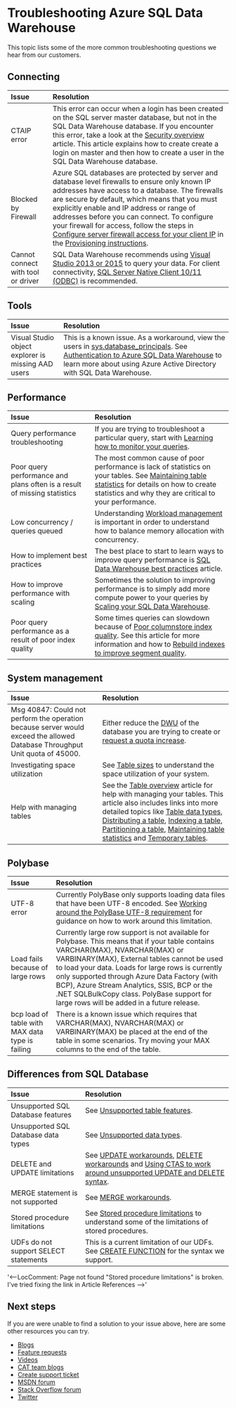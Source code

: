 <properties
   pageTitle="Troubleshooting Azure SQL Data Warehouse | Microsoft Azure"
   description="Troubleshooting Azure SQL Data Warehouse."
   services="sql-data-warehouse"
   documentationCenter="NA"
   authors="sonyam"
   manager="barbkess"
   editor=""/>

<tags
   ms.service="sql-data-warehouse"
   ms.devlang="NA"
   ms.topic="article"
   ms.tgt_pltfrm="NA"
   ms.workload="data-services"
   ms.date="07/18/2016"
   ms.author="sonyama;barbkess"/>

# Troubleshooting Azure SQL Data Warehouse

This topic lists some of the more common troubleshooting questions we hear from our customers.

## Connecting

| Issue                              | Resolution                                      |
| :----------------------------------| :---------------------------------------------- |
| CTAIP error                        | This error can occur when a login has been created on the SQL server master database, but not in the SQL Data Warehouse database.  If you encounter this error, take a look at the [Security overview][] article.  This article explains how to create create a login on master and then how to create a user in the SQL Data Warehouse database.|
| Blocked by Firewall                |Azure SQL databases are protected by server and database level firewalls to ensure only known IP addresses have access to a database. The firewalls are secure by default, which means that you must explicitly enable and IP address or range of addresses before you can connect.  To configure your firewall for access, follow the steps in [Configure server firewall access for your client IP][] in the [Provisioning instructions][].|
| Cannot connect with tool or driver | SQL Data Warehouse recommends using [Visual Studio 2013 or 2015][] to query your data.  For client connectivity, [SQL Server Native Client 10/11 (ODBC)][] is recommended.|


## Tools

| Issue                              | Resolution                                      |
| :----------------------------------| :---------------------------------------------- |
| Visual Studio object explorer is missing AAD users | This is a known issue.  As a workaround, view the users in [sys.database_principals][].  See [Authentication to Azure SQL Data Warehouse][] to learn more about using Azure Active Directory with SQL Data Warehouse.|

## Performance

|  Issue                             | Resolution                                      |
| :----------------------------------| :---------------------------------------------- |
| Query performance troubleshooting  | If you are trying to troubleshoot a particular query, start with [Learning how to monitor your queries][].|
| Poor query performance and plans often is a result of missing statistics   | The most common cause of poor performance is lack of statistics on your tables.  See [Maintaining table statistics][Statistics] for details on how to create statistics and why they are critical to your performance.|
| Low concurrency / queries queued   | Understanding [Workload management][] is important in order to understand how to balance memory allocation with concurrency.|
| How to implement best practices    | The best place to start to learn ways to improve query performance is [SQL Data Warehouse best practices][] article.|
| How to improve performance with scaling  | Sometimes the solution to improving performance is to simply add more compute power to your queries by [Scaling your SQL Data Warehouse][].|
| Poor query performance as a result of poor index quality | Some times queries can slowdown because of [Poor columnstore index quality][].  See this article for more information and how to [Rebuild indexes to improve segment quality][].|

## System management

|  Issue                             | Resolution                                      |
| :----------------------------------| :---------------------------------------------- |
| Msg 40847: Could not perform the operation because server would exceed the allowed Database Throughput Unit quota of 45000. | Either reduce the [DWU][] of the database you are trying to create or [request a quota increase][].|
| Investigating space utilization    | See [Table sizes][] to understand the space utilization of your system.|
| Help with managing tables          | See the [Table overview][Overview] article for help with managing your tables.  This article also includes links into more detailed topics like [Table data types][Data types], [Distributing a table][Distribute], [Indexing a table][Index],  [Partitioning a table][Partition], [Maintaining table statistics][Statistics] and [Temporary tables][Temporary].|

## Polybase

|  Issue                             | Resolution                                      |
| :----------------------------------| :---------------------------------------------- |
| UTF-8 error                        |  Currently PolyBase only supports loading data files that have been UTF-8 encoded.  See [Working around the PolyBase UTF-8 requirement][] for guidance on how to work around this limitation.|
| Load fails because of large rows   | Currently large row support is not available for Polybase.  This means that if your table contains VARCHAR(MAX), NVARCHAR(MAX) or VARBINARY(MAX), External tables cannot be used to load your data.  Loads for large rows is currently only supported through Azure Data Factory (with BCP), Azure Stream Analytics, SSIS, BCP or the .NET SQLBulkCopy class. PolyBase support for large rows will be added in a future release.|
| bcp load of table with MAX data type is failing | There is a known issue which requires that VARCHAR(MAX), NVARCHAR(MAX) or VARBINARY(MAX) be placed at the end of the table in some scenarios.  Try moving your MAX columns to the end of the table.|

## Differences from SQL Database

|  Issue                             | Resolution                                      |
| :----------------------------------| :---------------------------------------------- |
| Unsupported SQL Database features  | See [Unsupported table features][].|
| Unsupported SQL Database data types  | See [Unsupported data types][].|
| DELETE and UPDATE limitations      | See [UPDATE workarounds][], [DELETE workarounds][] and [Using CTAS to work around unsupported UPDATE and DELETE syntax][].  |
| MERGE statement is not supported   | See [MERGE workarounds][].|
| Stored procedure limitations       | See [Stored procedure limitations][] to understand some of the limitations of stored procedures.|
| UDFs do not support SELECT statements | This is a current limitation of our UDFs.  See [CREATE FUNCTION][] for the syntax we support.   |
'<--LocComment: Page not found "Stored procedure limitations" is broken. I've tried fixing the link in Article References -->'

## Next steps

If you are were unable to find a solution to your issue above, here are some other resources you can try.

- [Blogs]
- [Feature requests]
- [Videos]
- [CAT team blogs]
- [Create support ticket]
- [MSDN forum]
- [Stack Overflow forum]
- [Twitter]

<!--Image references-->

<!--Article references-->
[Security overview]: ./sql-data-warehouse-overview-manage-security.md
[Create support ticket]: ./sql-data-warehouse-get-started-create-support-ticket.md
[Scaling your SQL Data Warehouse]: ./sql-data-warehouse-manage-compute-overview.md
[DWU]: ./sql-data-warehouse-overview-what-is.md#data-warehouse-units
[request a quota increase]: ./sql-data-warehouse-get-started-create-support-ticket.md#request-quota-change 
[Learning how to monitor your queries]: ./sql-data-warehouse-manage-monitor.md
[Provisioning instructions]: ./sql-data-warehouse-get-started-provision.md
[Configure server firewall access for your client IP]: ./sql-data-warehouse-get-started-provision.md#create-a-new-azure-sql-server-level-firewall
[Visual Studio 2013 or 2015]: ./sql-data-warehouse-get-started-connect.md
[SQL Data Warehouse best practices]: ./sql-data-warehouse-best-practices.md
[Table sizes]: ./sql-data-warehouse-tables-overview.md#table-size-queries
[Unsupported table features]: ./sql-data-warehouse-tables-overview.md#unsupported-table-features
[Unsupported data types]: ./sql-data-warehouse-tables-data-types.md#unsupported-data-types
[Overview]: ./sql-data-warehouse-tables-overview.md
[Data types]: ./sql-data-warehouse-tables-data-types.md
[Distribute]: ./sql-data-warehouse-tables-distribute.md
[Index]: ./sql-data-warehouse-tables-index.md
[Partition]: ./sql-data-warehouse-tables-partition.md
[Statistics]: ./sql-data-warehouse-tables-statistics.md
[Temporary]: ./sql-data-warehouse-tables-temporary.md
[Poor columnstore index quality]: ./sql-data-warehouse-tables-index.md#causes-of-poor-columnstore-index-quality
[Rebuild indexes to improve segment quality]: ./sql-data-warehouse-tables-index.md#rebuilding-indexes-to-improve-segment-quality
[Workload management]: ./sql-data-warehouse-develop-concurrency.md
[Using CTAS to work around unsupported UPDATE and DELETE syntax]: ./sql-data-warehouse-develop-ctas.md#using-ctas-to-work-around-unsupported-features
[UPDATE workarounds]: ./sql-data-warehouse-develop-ctas.md#ansi-join-replacement-for-update-statements
[DELETE workarounds]: ./sql-data-warehouse-develop-ctas.md#ansi-join-replacement-for-delete-statements
[MERGE workarounds]: ./sql-data-warehouse-develop-ctas.md#replace-merge-statements
[Stored procedure limitations]: /sql-data-warehouse-develop-stored-procedures.md#limitations
[Authentication to Azure SQL Data Warehouse]: ./sql-data-warehouse-authentication.md
[Working around the PolyBase UTF-8 requirement]: ./sql-data-warehouse-load-polybase-guide.md#working-around-the-polybase-utf-8-requirement

<!--MSDN references-->
[SQL Server Native Client 10/11 (ODBC)]: https://msdn.microsoft.com/library/ms131415.aspx
[sys.database_principals]: https://msdn.microsoft.com/library/ms187328.aspx
[CREATE FUNCTION]: https://msdn.microsoft.com/library/mt203952.aspx

<!--Other Web references-->
[Blogs]: https://azure.microsoft.com/blog/tag/azure-sql-data-warehouse/
[CAT team blogs]: https://blogs.msdn.microsoft.com/sqlcat/tag/sql-dw/
[Feature requests]: https://feedback.azure.com/forums/307516-sql-data-warehouse
[MSDN forum]: https://social.msdn.microsoft.com/Forums/en-US/home?forum=AzureSQLDataWarehouse
[Stack Overflow forum]: http://stackoverflow.com/questions/tagged/azure-sqldw
[Twitter]: https://twitter.com/hashtag/SQLDW
[Videos]: https://azure.microsoft.com/documentation/videos/index/?services=sql-data-warehouse

